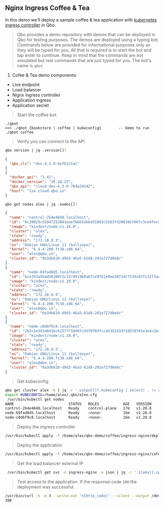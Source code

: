 ## Nginx Ingress Coffee & Tea

In this demo we'll deploy a sample coffee & tea application with [kubernetes ingress controller](https://github.com/kubernetes/ingress-nginx) in Qbo.

> Qbo provides a demo repository with demos that can be deployed in Qbo for testing purposes. The demos are deployed using a typing bot. Commands below are provided for informational purposes only as they will be typed for you. All that is required is to start the bot and tap enter to continue. Keep in mind that the commands are not simulated but real commands that are just typed for you. The bot's name is `qbot`


1. Cofee & Tea demo components:
- Live endpoint 
- Load balancer
- Nignx ingress controller
- Application ingress
- Application secret


> Start the coffee bot
```
./qbot
>>> ./qbot {bookstore | coffee | kubeconfig}        -- Demo to run
./qbot coffee
```

> Verify you can connect to the API

```bash
qbo version | jq .version[]?
```
```json
{
  "qbo_cli": "dev-4.3.0-6efb3214c"
}
{
  "docker_api": "1.41",
  "docker_version": "20.10.23",
  "qbo_api": "cloud-dev-4.3.0-76da24342",
  "host": "lux.cloud.qbo.io"
}
```

```bash
qbo get nodes alex | jq .nodes[]?
```
```json
{
  "name": "control-2b4e4848.localhost",
  "id": "0c20025cd1947252881eaefbbb2ebbd31893c3263fd28826b766fc3ce4fecd7d",
  "image": "kindest/node:v1.28.0",
  "cluster": "alex",
  "state": "ready",
  "address": "172.18.0.3",
  "os": "Debian GNU/Linux 11 (bullseye)",
  "kernel": "6.4.4-200.fc38.x86_64",
  "user": "alex@qbo.io",
  "cluster_id": "0a3db628-d9d3-46a5-81d8-281e727d8e6c"
}
{
  "name": "node-69fad8d5.localhost",
  "id": "bce293a5bad56200f2c1574919b0a67ce9761e0ee3071dc7530c02fc12f3ae79",
  "image": "kindest/node:v1.28.0",
  "cluster": "alex",
  "state": "ready",
  "address": "172.18.0.4",
  "os": "Debian GNU/Linux 11 (bullseye)",
  "kernel": "6.4.4-200.fc38.x86_64",
  "user": "alex@qbo.io",
  "cluster_id": "0a3db628-d9d3-46a5-81d8-281e727d8e6c"
}
{
  "name": "node-c0dbf9c8.localhost",
  "id": "2b2c2e39140d1bc61577f16907c93f0703fcc45352433f18578701e3e4c3ec19",
  "image": "kindest/node:v1.28.0",
  "cluster": "alex",
  "state": "ready",
  "address": "172.18.0.5",
  "os": "Debian GNU/Linux 11 (bullseye)",
  "kernel": "6.4.4-200.fc38.x86_64",
  "user": "alex@qbo.io",
  "cluster_id": "0a3db628-d9d3-46a5-81d8-281e727d8e6c"
}
```

> Get kubeconfig

```bash
qbo get cluster alex -k | jq -r '.output[]?.kubeconfig | select( . != null)' > /home/alex/.qbo/alex.cfg
export KUBECONFIG=/home/alex/.qbo/alex.cfg
 /usr/bin/kubectl get nodes
NAME                         STATUS   ROLES           AGE   VERSION
control-2b4e4848.localhost   Ready    control-plane   17m   v1.28.0
node-69fad8d5.localhost      Ready    <none>          16m   v1.28.0
node-c0dbf9c8.localhost      Ready    <none>          16m   v1.28.0
```

> Deploy the ingress controller 

```bash
/usr/bin/kubectl apply -f /home/alex/qbo-demo/coffee/ingress-nginx/deploy.yaml
```

> Deploy the application
```bash
/usr/bin/kubectl apply -f /home/alex/qbo-demo/coffee/ingress-nginx/cafe
```

> Get the load balancer external IP
```bash
 /usr/bin/kubectl get svc -n ingress-nginx -o json | jq -r '.items[].spec.externalIPs[0] | select ( . != null)'
```

> Test access to the application. If the response code `200` the deployment was successful.
```bash
/usr/bin/curl -k -m 3 --write-out '%{http_code}' --silent --output /dev/null -H 'host: cafe.example.com'  https://192.168.1.201/tea
200
```

